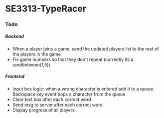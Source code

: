 # SE3313-TypeRacer

### Todo
##### Backend
- When a player joins a game, send the updated players list to the rest of the players in the game
- Fix game numbers so that they don't repeat (currently its a randbetween(1,5))
##### Frontend
- Input box logic: when a wrong character is entered add it to a queue. Backspace key event pops a character from the queue
- Clear text box after each correct word
- Send msg to server after each correct word
- Display progress of all players